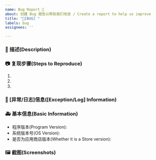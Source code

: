 ```yaml
---
name: Bug Report 🐛
about: 创建 Bug 报告以帮助我们改进 / Create a report to help us improve
title: "🐛[BUG] "
labels: bug
assignees: ''

---
```


### 🐛 描述(Description)

<!--
详细地描述 bug，让大家都能理解
Describe the bug in detail so that everyone can understand it
-->

### 📷 复现步骤(Steps to Reproduce)

<!--
清晰描述复现步骤，让别人也能看到问题
Clearly describe the reproduction steps so that others can see the problem
-->
1. 
2. 
3. 

### 📄 [异常/日志]信息([Exception/Log] Information)

### 🚑 基本信息(Basic Information)

- 程序版本(Program Version):
- 系统版本号(OS Version): <!-- example Windows 10.19042.844(see winver) / macOS Monterey 12 / Ubuntu 20.04.2 LTS -->
- 是否为应用商店版本(Whether it is a Store version): <!--是(Yes)/否(No)-->

### 🖼 截图(Screenshots)

<!--
截图可以贴在这里
Screenshots can be posted here
-->
